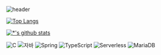 ![header](https://capsule-render.vercel.app/api?type=rounded&color=gradient&text=%20손예진%20&&animation=twinkling)

[![Top Langs](https://github-readme-stats.vercel.app/api/top-langs/?username=yejin0990)](https://github.com/yejin0990/github-readme-stats)

[![*'s github stats](https://github-readme-stats.vercel.app/api?username=yejin0990)](https://github.com/yejin0990)

![C](https://img.shields.io/badge/-C-123456?style=flat-square&logo=C&logoColor=black)
![자바](https://img.shields.io/badge/-자바-007396?style=flat&logo=Java&logoColor=ffffff)
![Spring](https://img.shields.io/badge/-Spring-6DB33F?style=for-the-badge&logo=Spring&logoColor=white)
![TypeScript](https://img.shields.io/badge/-TypeScript-3178C6?style=flat-square&logo=TypeScript&logoColor=white)
![Serverless](https://img.shields.io/badge/-Serverless-FD5750?style=flat-square&logo=Serverless&logoColor=magenta)
![MariaDB](https://img.shields.io/badge/-MariaDB-1F305F?style=flat-square&logo=mariadb&logoColor=white)
​
